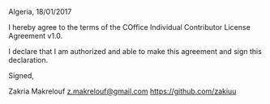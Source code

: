 Algeria, 18/01/2017

I hereby agree to the terms of the COffice Individual Contributor License
Agreement v1.0.

I declare that I am authorized and able to make this agreement and sign this
declaration.

Signed,

Zakria Makrelouf z.makrelouf@gmail.com https://github.com/zakiuu
